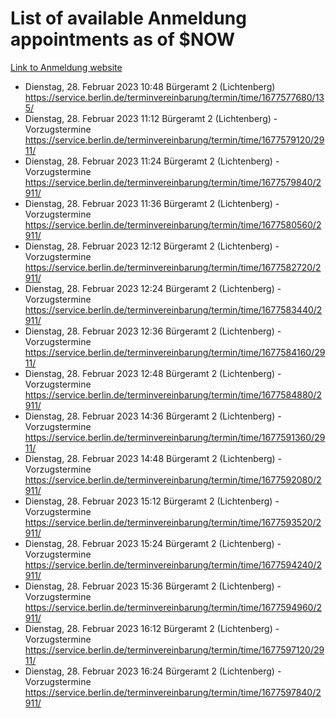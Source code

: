 # List of available Anmeldung appointments as of $NOW
[Link to Anmeldung website](https://service.berlin.de/terminvereinbarung/termin/tag.php?termin=1&anliegen[]=120686&dienstleisterlist=122210,122217,327316,122219,327312,122227,327314,122231,327346,122243,327348,122254,122252,329742,122260,329745,122262,329748,122271,327278,122273,327274,122277,327276,330436,122280,327294,122282,327290,122284,327292,122291,327270,122285,327266,122286,327264,122296,327268,150230,329760,122297,327286,122294,327284,122312,329763,122314,329775,122304,327330,122311,327334,122309,327332,317869,122281,327352,122279,329772,122283,122276,327324,122274,327326,122267,329766,122246,327318,122251,327320,122257,327322,122208,327298,122226,327300&herkunft=http%3A%2F%2Fservice.berlin.de%2Fdienstleistung%2F120686%2F)
- Dienstag, 28. Februar 2023 10:48 Bürgeramt 2 (Lichtenberg) https://service.berlin.de/terminvereinbarung/termin/time/1677577680/135/
- Dienstag, 28. Februar 2023 11:12 Bürgeramt 2 (Lichtenberg) - Vorzugstermine https://service.berlin.de/terminvereinbarung/termin/time/1677579120/2911/
- Dienstag, 28. Februar 2023 11:24 Bürgeramt 2 (Lichtenberg) - Vorzugstermine https://service.berlin.de/terminvereinbarung/termin/time/1677579840/2911/
- Dienstag, 28. Februar 2023 11:36 Bürgeramt 2 (Lichtenberg) - Vorzugstermine https://service.berlin.de/terminvereinbarung/termin/time/1677580560/2911/
- Dienstag, 28. Februar 2023 12:12 Bürgeramt 2 (Lichtenberg) - Vorzugstermine https://service.berlin.de/terminvereinbarung/termin/time/1677582720/2911/
- Dienstag, 28. Februar 2023 12:24 Bürgeramt 2 (Lichtenberg) - Vorzugstermine https://service.berlin.de/terminvereinbarung/termin/time/1677583440/2911/
- Dienstag, 28. Februar 2023 12:36 Bürgeramt 2 (Lichtenberg) - Vorzugstermine https://service.berlin.de/terminvereinbarung/termin/time/1677584160/2911/
- Dienstag, 28. Februar 2023 12:48 Bürgeramt 2 (Lichtenberg) - Vorzugstermine https://service.berlin.de/terminvereinbarung/termin/time/1677584880/2911/
- Dienstag, 28. Februar 2023 14:36 Bürgeramt 2 (Lichtenberg) - Vorzugstermine https://service.berlin.de/terminvereinbarung/termin/time/1677591360/2911/
- Dienstag, 28. Februar 2023 14:48 Bürgeramt 2 (Lichtenberg) - Vorzugstermine https://service.berlin.de/terminvereinbarung/termin/time/1677592080/2911/
- Dienstag, 28. Februar 2023 15:12 Bürgeramt 2 (Lichtenberg) - Vorzugstermine https://service.berlin.de/terminvereinbarung/termin/time/1677593520/2911/
- Dienstag, 28. Februar 2023 15:24 Bürgeramt 2 (Lichtenberg) - Vorzugstermine https://service.berlin.de/terminvereinbarung/termin/time/1677594240/2911/
- Dienstag, 28. Februar 2023 15:36 Bürgeramt 2 (Lichtenberg) - Vorzugstermine https://service.berlin.de/terminvereinbarung/termin/time/1677594960/2911/
- Dienstag, 28. Februar 2023 16:12 Bürgeramt 2 (Lichtenberg) - Vorzugstermine https://service.berlin.de/terminvereinbarung/termin/time/1677597120/2911/
- Dienstag, 28. Februar 2023 16:24 Bürgeramt 2 (Lichtenberg) - Vorzugstermine https://service.berlin.de/terminvereinbarung/termin/time/1677597840/2911/
